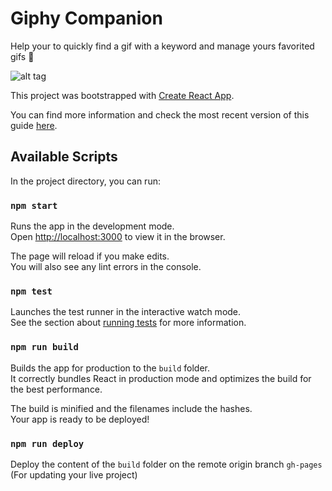 # Giphy Companion

Help your to quickly find a gif with a keyword and manage yours favorited gifs 🤗

![alt tag](http://i.giphy.com/l2SqeZRceZHENmH2U.gif)

This project was bootstrapped with [Create React App](https://github.com/facebookincubator/create-react-app).

You can find more information and check the most recent version of this guide [here](https://github.com/facebookincubator/create-react-app/blob/master/packages/react-scripts/template/README.md).

## Available Scripts

In the project directory, you can run:

### `npm start`

Runs the app in the development mode.<br>
Open [http://localhost:3000](http://localhost:3000) to view it in the browser.

The page will reload if you make edits.<br>
You will also see any lint errors in the console.

### `npm test`

Launches the test runner in the interactive watch mode.  
See the section about [running tests](#running-tests) for more information.

### `npm run build`

Builds the app for production to the `build` folder.<br>
It correctly bundles React in production mode and optimizes the build for the best performance.

The build is minified and the filenames include the hashes.<br>
Your app is ready to be deployed!

### `npm run deploy`

Deploy the content of the `build` folder on the remote origin branch `gh-pages` (For updating your live project) 
